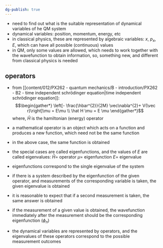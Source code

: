 ```yaml
---
dg-publish: true
---
```


 - need to find out what is the suitable representation of dynamical variables of he QM system
- dynamical variables: position, momentum, energy, etc
- in classical physics, these are represented by algebraic variables: ${} x$, $p_x$, $E$, which can have all possible (continuous) values
- in QM, only some values are allowed, which needs to work together with the wavefunction to obtain information, so, something new, and different from classical physics is needed

## operators
- from [[content/012/PX262 - quantum mechanics/B - introduction/PX262 - B2 - time independent schrödinger equation\|time independent schrödinger equation]]: 
$$\begin{gather*}
	\left[- \frac{\hbar^{2}}{2M} \vec\nabla^{2}+ V(\vec r)\right]\mu  = E\mu \\
	\hat H \mu = E \mu
\end{gather*}$$
	where, $\hat H$ is the hamiltonian (energy) operator
- a mathematical operator is an object which acts on a function and produces a new function, which need not be the same function
- in the above case, the same function is obtained
- the special cases are called eigenfunctions, and the values of $E$ are called eigenvalues:
	  $\hat H =$ operator
	  $\mu =$ eigenfunction
	  $E=$ eigenvalue
- eigenfunctions correspond to the single eigenvalue of the system
- if there is a system described by the eigenfunction of the given operator, and measurements of the corresponding variable is taken, the given eigenvalue is obtained
- it is reasonable to expect that if a second measurement is taken, the same answer is obtained
- if the measurement of a given value is obtained, the wavefunction immediately after the measurement should be the corresponding eigenfunction ($\phi_{n}$)

- the dynamical variables are represented by operators, and the eigenvalues of these operators correspond to the possible measurement outcomes
